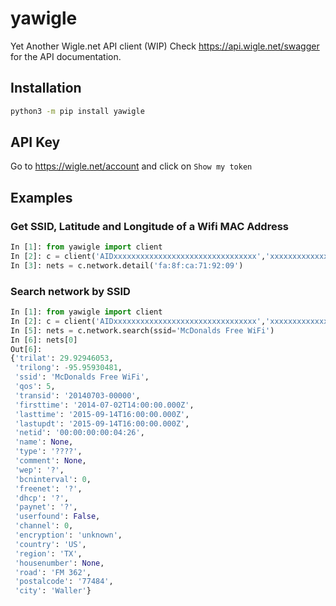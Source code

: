 # yawigle
Yet Another Wigle.net API client (WIP)
Check https://api.wigle.net/swagger for the API documentation.

## Installation

```bash
python3 -m pip install yawigle
```

## API Key

Go to https://wigle.net/account and click on `Show my token`

## Examples

### Get SSID, Latitude and Longitude of a Wifi MAC Address
```python
In [1]: from yawigle import client                                                                                                                                 
In [2]: c = client('AIDxxxxxxxxxxxxxxxxxxxxxxxxxxxxxxxx','xxxxxxxxxxxxxxxxxxxxxxxxxxxxxxxx')
In [3]: nets = c.network.detail('fa:8f:ca:71:92:09')                                                                                                               In [4]: f"{nets[0]['ssid']} is located at {nets[0]['trilat']} {nets[0]['trilong']}"                                                                                Out[4]: 'Kitchen speaker.o is located at 37.23993301 -115.79644012'
```

### Search network by SSID
```python
In [1]: from yawigle import client                                        
In [2]: c = client('AIDxxxxxxxxxxxxxxxxxxxxxxxxxxxxxxxx','xxxxxxxxxxxxxxxxxxxxxxxxxxxxxxxx')
In [5]: nets = c.network.search(ssid='McDonalds Free WiFi')               
In [6]: nets[0]                 
Out[6]: 
{'trilat': 29.92946053,
 'trilong': -95.95930481,
 'ssid': 'McDonalds Free WiFi',
 'qos': 5,
 'transid': '20140703-00000',
 'firsttime': '2014-07-02T14:00:00.000Z',
 'lasttime': '2015-09-14T16:00:00.000Z',
 'lastupdt': '2015-09-14T16:00:00.000Z',
 'netid': '00:00:00:00:04:26',
 'name': None,
 'type': '????',
 'comment': None,
 'wep': '?',
 'bcninterval': 0,
 'freenet': '?',
 'dhcp': '?',
 'paynet': '?',
 'userfound': False,
 'channel': 0,
 'encryption': 'unknown',
 'country': 'US',
 'region': 'TX',
 'housenumber': None,
 'road': 'FM 362',
 'postalcode': '77484',
 'city': 'Waller'}
```

